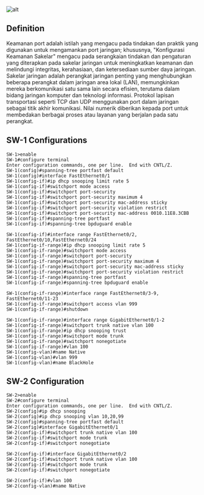 ![alt](https://a5m9a8c3.rocketcdn.me/wp-content/uploads/2020/02/11.6.1-Packet-Tracer-%E2%80%93-Switch-Security-Configuration.jpg)

## Definition
Keamanan port adalah istilah yang mengacu pada tindakan dan praktik yang digunakan untuk mengamankan port jaringan; khususnya, "Konfigurasi Keamanan Sakelar" mengacu pada serangkaian tindakan dan pengaturan yang diterapkan pada sakelar jaringan untuk meningkatkan keamanan dan melindungi integritas, kerahasiaan, dan ketersediaan sumber daya jaringan. Sakelar jaringan adalah perangkat jaringan penting yang menghubungkan beberapa perangkat dalam jaringan area lokal (LAN), memungkinkan mereka berkomunikasi satu sama lain secara efisien, terutama dalam bidang jaringan komputer dan teknologi informasi. Protokol lapisan transportasi seperti TCP dan UDP menggunakan port dalam jaringan sebagai titik akhir komunikasi. Nilai numerik diberikan kepada port untuk membedakan berbagai proses atau layanan yang berjalan pada satu perangkat.

## SW-1 Configurations
    SW-1>enable
    SW-1#configure terminal
    Enter configuration commands, one per line.  End with CNTL/Z.
    SW-1(config)#spanning-tree portfast default
    SW-1(config)#interface FastEthernet0/1
    SW-1(config-if)#ip dhcp snooping limit rate 5
    SW-1(config-if)#switchport mode access
    SW-1(config-if)#switchport port-security
    SW-1(config-if)#switchport port-security maximum 4
    SW-1(config-if)#switchport port-security mac-address sticky
    SW-1(config-if)#switchport port-security violation restrict
    SW-1(config-if)#switchport port-security mac-address 0010.11E8.3CBB
    SW-1(config-if)#spanning-tree portfast
    SW-1(config-if)#spanning-tree bpduguard enable

    SW-1(config-if)#interface range FastEthernet0/2, FastEthernet0/10,FastEthernet0/24
    SW-1(config-if-range)#ip dhcp snooping limit rate 5
    SW-1(config-if-range)#switchport mode access
    SW-1(config-if-range)#switchport port-security
    SW-1(config-if-range)#switchport port-security maximum 4
    SW-1(config-if-range)#switchport port-security mac-address sticky
    SW-1(config-if-range)#switchport port-security violation restrict
    SW-1(config-if-range)#spanning-tree portfast
    SW-1(config-if-range)#spanning-tree bpduguard enable

    SW-1(config-if-range)#interface range FastEthernet0/3-9, FastEthernet0/11-23
    SW-1(config-if-range)#switchport access vlan 999
    SW-1(config-if-range)#shutdown

    SW-1(config-if-range)#interface range GigabitEthernet0/1-2
    SW-1(config-if-range)#switchport trunk native vlan 100
    SW-1(config-if-range)#ip dhcp snooping trust
    SW-1(config-if-range)#switchport mode trunk
    SW-1(config-if-range)#switchport nonegotiate
    SW-1(config-if-range)#vlan 100
    SW-1(config-vlan)#name Native
    SW-1(config-vlan)#vlan 999
    SW-1(config-vlan)#name BlackHole
## SW-2 Configuration
    SW-2>enable
    SW-2#configure terminal
    Enter configuration commands, one per line.  End with CNTL/Z.
    SW-2(config)#ip dhcp snooping
    SW-2(config)#ip dhcp snooping vlan 10,20,99
    SW-2(config)#spanning-tree portfast default
    SW-2(config)#interface GigabitEthernet0/1
    SW-2(config-if)#switchport trunk native vlan 100
    SW-2(config-if)#switchport mode trunk
    SW-2(config-if)#switchport nonegotiate

    SW-2(config-if)#interface GigabitEthernet0/2
    SW-2(config-if)#switchport trunk native vlan 100
    SW-2(config-if)#switchport mode trunk
    SW-2(config-if)#switchport nonegotiate

    SW-2(config-if)#vlan 100
    SW-2(config-vlan)#name Native